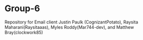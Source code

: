 # Group-6
Repository for Email client
Justin Paulk (CognizantPotato), Raysita Maharani(Raysitaaas), Myles Roddy(Mar744-dev), and Matthew Bray(clockwork85)
